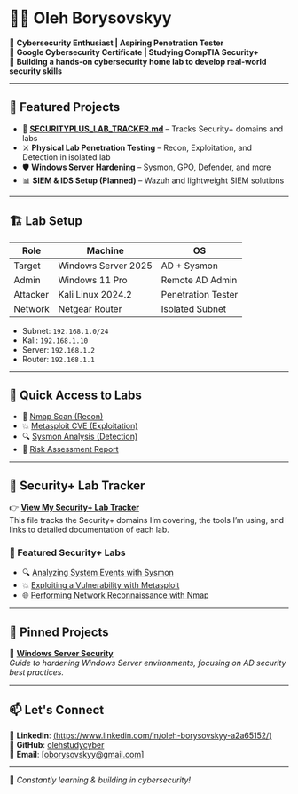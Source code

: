# 👨‍💻 Oleh Borysovskyy  

🔹 **Cybersecurity Enthusiast | Aspiring Penetration Tester**  
🔹 **Google Cybersecurity Certificate | Studying CompTIA Security+**  
🔹 **Building a hands-on cybersecurity home lab to develop real-world security skills**  

---

## 🧪 Featured Projects

- 🔐 **[SECURITYPLUS_LAB_TRACKER.md](./SECURITYPLUS_LAB_TRACKER.md)** – Tracks Security+ domains and labs
- ⚔️ **Physical Lab Penetration Testing** – Recon, Exploitation, and Detection in isolated lab
- 🛡️ **Windows Server Hardening** – Sysmon, GPO, Defender, and more
- 📊 **SIEM & IDS Setup (Planned)** – Wazuh and lightweight SIEM solutions

---

## 🏗️ Lab Setup

| Role    | Machine            | OS                        |
|---------|--------------------|---------------------------|
| Target  | Windows Server 2025| AD + Sysmon               |
| Admin   | Windows 11 Pro      | Remote AD Admin           |
| Attacker| Kali Linux 2024.2   | Penetration Tester         |
| Network | Netgear Router      | Isolated Subnet            |

- Subnet: `192.168.1.0/24`  
- Kali: `192.168.1.10`  
- Server: `192.168.1.2`  
- Router: `192.168.1.1`

---

## 🔗 Quick Access to Labs

- 🔎 [Nmap Scan (Recon)](./recon_logs/nmap-scan.md)
- 💥 [Metasploit CVE (Exploitation)](./exploitation/metasploit-cve.md)
- 🔍 [Sysmon Analysis (Detection)](./post_exploitation/sysmon-analysis.md)
- 🧾 [Risk Assessment Report](./reports/risk-assessment.md)

---

## 📘 Security+ Lab Tracker

👉 **[View My Security+ Lab Tracker](./SECURITYPLUS_LAB_TRACKER.md)**  
This file tracks the Security+ domains I’m covering, the tools I’m using, and links to detailed documentation of each lab.

### 🔬 Featured Security+ Labs

- 🔍 [Analyzing System Events with Sysmon](./post_exploitation/sysmon-analysis.md)
- 💥 [Exploiting a Vulnerability with Metasploit](./exploitation/metasploit-cve.md)
- 🌐 [Performing Network Reconnaissance with Nmap](./recon_logs/nmap-scan.md)

---

## 📌 Pinned Projects  

🔹 **[Windows Server Security](https://github.com/olehstudycyber/Windows-Server-Security)**  
_Guide to hardening Windows Server environments, focusing on AD security best practices._  

---


## 📫 Let's Connect  

🔹 **LinkedIn**: [(https://www.linkedin.com/in/oleh-borysovskyy-a2a65152/)](#)  
🔹 **GitHub**: [olehstudycyber](https://github.com/olehstudycyber)  
🔹 **Email**: [oborysovskyy@gmail.com]  

---

🚀 *Constantly learning & building in cybersecurity!*  
